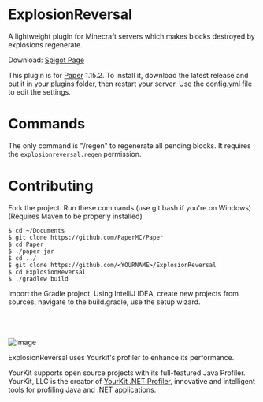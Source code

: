 # ExplosionReversal
A lightweight plugin for Minecraft servers which makes blocks destroyed by explosions regenerate.

Download: [Spigot Page](https://www.spigotmc.org/resources/explosionregen.60308/)

This plugin is for [Paper](https;//papermc.io) 1.15.2.
To install it, download the latest release and put it in your plugins folder, then restart your server.
Use the config.yml file to edit the settings.

# Commands
The only command is "/regen" to regenerate all pending blocks.
It requires the `explosionreversal.regen` permission.

# Contributing
Fork the project.
Run these commands (use git bash if you're on Windows) (Requires Maven to be properly installed)
```Shell
$ cd ~/Documents
$ git clone https://github.com/PaperMC/Paper
$ cd Paper
$ ./paper jar
$ cd ../
$ git clone https://github.com/<YOURNAME>/ExplosionReversal
$ cd ExplosionReversal
$ ./gradlew build
```
Import the Gradle project. Using IntelliJ IDEA, create new projects from sources, navigate to the build.gradle, use the setup wizard.

<br/><br/><br/>
![Image](https://www.yourkit.com/images/yklogo.png)

ExplosionReversal uses Yourkit's profiler to enhance its performance.

YourKit supports open source projects with its full-featured Java Profiler.
YourKit, LLC is the creator of [YourKit .NET Profiler](https://www.yourkit.com/java/profiler/),
innovative and intelligent tools for profiling Java and .NET applications.

